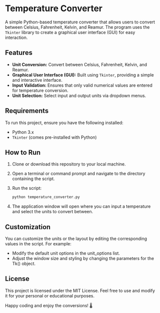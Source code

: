 # Temperature Converter

A simple Python-based temperature converter that allows users to convert between Celsius, Fahrenheit, Kelvin, and Reamur. The program uses the `Tkinter` library to create a graphical user interface (GUI) for easy interaction.

## Features

- **Unit Conversion:** Convert between Celsius, Fahrenheit, Kelvin, and Reamur.
- **Graphical User Interface (GUI):** Built using `Tkinter`, providing a simple and interactive interface.
- **Input Validation:** Ensures that only valid numerical values are entered for temperature conversion.
- **Unit Selection:** Select input and output units via dropdown menus.
  
## Requirements

To run this project, ensure you have the following installed:

- Python 3.x
- `Tkinter` (comes pre-installed with Python)

## How to Run

1. Clone or download this repository to your local machine.
2. Open a terminal or command prompt and navigate to the directory containing the script.
3. Run the script:

   ```bash
   python temperature_converter.py
4. The application window will open where you can input a temperature and select the units to convert between.

## Customization
You can customize the units or the layout by editing the corresponding values in the script. For example:

- Modify the default unit options in the unit_options list.
- Adjust the window size and styling by changing the parameters for the Tk() object.

## License
This project is licensed under the MIT License. Feel free to use and modify it for your personal or educational purposes.

Happy coding and enjoy the conversions! 🌡️
